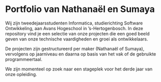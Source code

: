 # Portfolio van Nathanaël en Sumaya

Wij zijn tweedejaarsstudenten Informatica, studierichting Software Ontwikkeling, aan Avans Hogeschool in ’s-Hertogenbosch. In deze repository vind je een selectie van onze projecten die een goed beeld geven van onze technische vaardigheden en groei als ontwikkelaars.

De projecten zijn gestructureerd per maker (Nathanaël of Sumaya), vervolgens op jaarniveau en daarna op basis van het vak of de gebruikte programmeertaal.

We zijn momenteel op zoek naar een stageplek voor het derde jaar van onze opleiding.